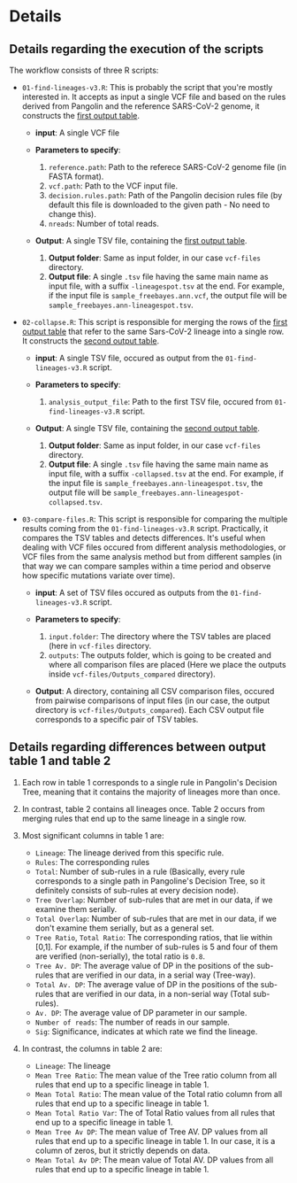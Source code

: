 # Details

## Details regarding the execution of the scripts

The workflow consists of three R scripts:

- `01-find-lineages-v3.R`: This is probably the script that you're mostly interested in. It accepts as input a single VCF file and based on the rules derived from Pangolin and the reference SARS-CoV-2 genome, it constructs the [first output table](https://github.com/BiodataAnalysisGroup/lineagespot#a-tab-delimited-file-tsv-containing-the-most-probable-lineages-that-have-been-found).

  - **input**: A single VCF file

  - **Parameters to specify**:
    1. `reference.path`: Path to the referece SARS-CoV-2 genome file (in FASTA format).
    2. `vcf.path`: Path to the VCF input file.
    3. `decision.rules.path`: Path of the Pangolin decision rules file (by default this file is downloaded to the given path - No need to change this).
    4. `nreads`: Number of total reads.

  - **Output**: A single TSV file, containing the [first output table](https://github.com/BiodataAnalysisGroup/lineagespot#a-tab-delimited-file-tsv-containing-the-most-probable-lineages-that-have-been-found).
  
    1. **Output folder**: Same as input folder, in our case `vcf-files` directory.
    2. **Output file**: A single `.tsv` file having the same main name as input file, with a suffix `-lineagespot.tsv` at the end. For example, if the input file is `sample_freebayes.ann.vcf`, the output file will be `sample_freebayes.ann-lineagespot.tsv`.

- `02-collapse.R`: This script is responsible for merging the rows of the [first output table](https://github.com/BiodataAnalysisGroup/lineagespot#a-tab-delimited-file-tsv-containing-the-most-probable-lineages-that-have-been-found) that refer to the same Sars-CoV-2 lineage into a single row. It constructs the [second output table](https://github.com/BiodataAnalysisGroup/lineagespot#a-collapsed-table).

  - **input**: A single TSV file, occured as output from the `01-find-lineages-v3.R` script.

  - **Parameters to specify**:
    1. `analysis_output_file`: Path to the first TSV file, occured from `01-find-lineages-v3.R` script.

  - **Output**: A single TSV file, containing the [second output table](https://github.com/BiodataAnalysisGroup/lineagespot#a-collapsed-table).
    1. **Output folder**: Same as input folder, in our case `vcf-files` directory.
    2. **Output file**: A single `.tsv` file having the same main name as input file, with a suffix `-collapsed.tsv` at the end. For example, if the input file is `sample_freebayes.ann-lineagespot.tsv`, the output file will be `sample_freebayes.ann-lineagespot-collapsed.tsv`.

- `03-compare-files.R`: This script is responsible for comparing the multiple results coming from the `01-find-lineages-v3.R` script. Practically, it compares the TSV tables and detects differences. It's useful when dealing with VCF files occured from different analysis methodologies, or VCF files from the same analysis method but from different samples (in that way we can compare samples within a time period and observe how specific mutations variate over time).

  - **input**: A set of TSV files occured as outputs from the `01-find-lineages-v3.R` script.

  - **Parameters to specify**:
    1. `input.folder`: The directory where the TSV tables are placed (here in `vcf-files` directory.
    2. `outputs`: The outputs folder, which is going to be created and where all comparison files are placed (Here we place the outputs inside `vcf-files/Outputs_compared` directory).

  - **Output**: A directory, containing all CSV comparison files, occured from pairwise comparisons of input files (in our case, the output directory is `vcf-files/Outputs_compared`). Each CSV output file corresponds to a specific pair of TSV tables.
 

## Details regarding differences between output table 1 and table 2

1. Each row in table 1 corresponds to a single rule in Pangolin's Decision Tree, meaning that it contains the majority of lineages more than once.

2. In contrast, table 2 contains all lineages once. Table 2 occurs from merging rules that end up to the same lineage in a single row.

3. Most significant columns in table 1 are:
    - `Lineage`: The lineage derived from this specific rule.
    - `Rules`: The corresponding rules
    - `Total`: Number of sub-rules in a rule (Basically, every rule corresponds to a single path in Pangoline's Decision Tree, so it definitely consists of sub-rules at every decision node).
    - `Tree Overlap`: Number of sub-rules that are met in our data, if we examine them serially.
    - `Total Overlap`: Number of sub-rules that are met in our data, if we don't examine them serially, but as a general set.
    - `Tree Ratio`, `Total Ratio`: The corresponding ratios, that lie within [0,1]. For example, if the number of sub-rules is 5 and four of them are verified (non-serially), the total ratio is `0.8`.
    - `Tree Av. DP`: The average value of DP in the positions of the sub-rules that are verified in our data, in a serial way (Tree-way).
    - `Total Av. DP`: The average value of DP in the positions of the sub-rules that are verified in our data, in a non-serial way (Total sub-rules).
    - `Av. DP`: The average value of DP parameter in our sample.
    - `Number of reads`: The number of reads in our sample.
    - `Sig`: Significance, indicates at which rate we find the lineage.

4. In contrast, the columns in table 2 are:
    - `Lineage`: The lineage
    - `Mean Tree Ratio`: The mean value of the Tree ratio column from all rules that end up to a specific lineage in table 1.
    - `Mean Total Ratio`: The mean value of the Total ratio column from all rules that end up to a specific lineage in table 1.
    - `Mean Total Ratio Var`: The of Total Ratio values from all rules that end up to a specific lineage in table 1.
    - `Mean Tree Av DP`: The mean value of Tree AV. DP values from all rules that end up to a specific lineage in table 1. In our case, it is a column of zeros, but it strictly depends on data.
    - `Mean Total Av DP`: The mean value of Total AV. DP values from all rules that end up to a specific lineage in table 1.


